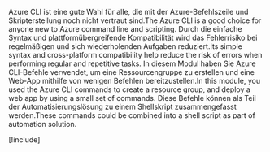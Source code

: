 <span data-ttu-id="71c8e-101">Azure CLI ist eine gute Wahl für alle, die mit der Azure-Befehlszeile und Skripterstellung noch nicht vertraut sind.</span><span class="sxs-lookup"><span data-stu-id="71c8e-101">The Azure CLI is a good choice for anyone new to Azure command line and scripting.</span></span> <span data-ttu-id="71c8e-102">Durch die einfache Syntax und plattformübergreifende Kompatibilität wird das Fehlerrisiko bei regelmäßigen und sich wiederholenden Aufgaben reduziert.</span><span class="sxs-lookup"><span data-stu-id="71c8e-102">Its simple syntax and cross-platform compatibility help reduce the risk of errors when performing regular and repetitive tasks.</span></span> <span data-ttu-id="71c8e-103">In diesem Modul haben Sie Azure CLI-Befehle verwendet, um eine Ressourcengruppe zu erstellen und eine Web-App mithilfe von wenigen Befehlen bereitzustellen.</span><span class="sxs-lookup"><span data-stu-id="71c8e-103">In this module, you used the Azure CLI commands to create a resource group, and deploy a web app by using a small set of commands.</span></span> <span data-ttu-id="71c8e-104">Diese Befehle können als Teil der Automatisierungslösung zu einem Shellskript zusammengefasst werden.</span><span class="sxs-lookup"><span data-stu-id="71c8e-104">These commands could be combined into a shell script as part of automation solution.</span></span>

[!include[](../../../includes/azure-sandbox-cleanup.md)]
